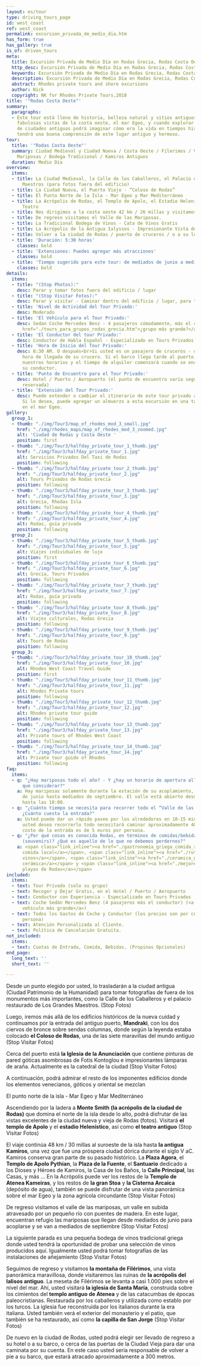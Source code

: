 ```yaml
---
layout: es/tour
type: driving_tours_page
id: west_coast
ref: west_coast
permalink: excursion_privada_de_medio_dia.htm
has_form: true
has_gallery: true
is_of: driven_tours
meta:
  title: Excursión Privada de Medio Día en Rodas Grecia, Rodas Costa Oeste
  http_desc: Excursión Privada de Medio Día en Rodas Grecia, Rodas Costa Oeste
  keywords: Excursión Privada de Medio Día en Rodas Grecia, Rodas Costa Oeste
  description: Excursión Privada de Medio Día en Rodas Grecia, Rodas Costa Oeste
  abstract: Rhodes private tours and shore excursions
  author: Nick
  copyright: NK for Rhodes Private Tours,2018
title: '"Rodas Costa Oeste"'
summary:
  paragraphs:
  - Este tour está lleno de historia, belleza natural y sitios antiguos. Se le presentarán
    fabulosas vistas de la costa oeste, el mar Egeo, y cuando explorar los restos
    de ciudades antiguas podrá imaginar cómo era la vida en tiempos históricos. Usted
    tendrá una buena comprensión de este lugar antiguo y hermoso.
tour:
  title: '"Rodas Costa Oeste"'
  summary: Ciudad Medieval y Ciudad Nueva / Costa Oeste / Filerimos / Valle de las
    Mariposas / Bodega Tradicional / Kamiros Antiguos
  duration: Medio Día
overview:
  items:
  - title: La Ciudad Medieval, la Calle de los Caballeros, el Palacio de Los Grandes
      Maestros (para fotos fuera del edificio)
  - title: La Ciudad Nueva, el Puerto Viejo - “Coloso de Rodas”
  - title: El Punto Norte de la Isla - Mar Egeo y Mar Mediterráneo
  - title: La Acrópolis de Rodas, el Templo de Apolo, el Estadio Helenístico y el
      Teatro
  - title: Nos dirigimos a la costa oeste 42 km / 26 millas y visitamos Antiguos Kamiros
  - title: De regreso visitamos el Valle de las Mariposas.
  - title: La Tradicional Bodega de Vinos - Cata de Vinos Gratis
  - title: La Acrópolis de la Antigua Ialyssos - Impresionante Vista de la Costa Oeste
  - title: Volver a la ciudad de Rodas / puerto de cruceros / o a su lugar
  - title: 'Duración: 5:30 horas'
    classes: bold
  - title: 'Extensiones: Puedes agregar más atracciones'
    classes: bold
  - title: 'Tiempo sugerido para este tour: de mediados de junio a mediados de septiembre'
    classes: bold
details:
  items:
  - title: "(Stop Photos):"
    desc: Parar y tomar fotos fuera del edificio / lugar
  - title: "(Stop Visitar Fotos):"
    desc: Parar y visitar - Caminar dentro del edificio / lugar, para tomar fotos
  - title: 'Nivel de Actividad del Tour Privado:'
    desc: Moderado
  - title: 'El Vehículo para el Tour Privado:'
    desc: Sedan Coche Mercedes Benz - 4 pasajeros cómodamente, más el conductor (<a
      href="./tours_para_grupos_rodas_grecia.htm">¿grupo más grande?</a>)
  - title: 'El Conductor del tour Privado:'
    desc: Conductor de Habla Español - Especializado en Tours Privados.
  - title: 'Hora de Inicio del Tour Privado:'
    desc: 8:30 AM. O después<br>Si usted es un pasajero de cruceros - depende de la
      hora de llegada de su crucero. Si el barco llega tarde al puerto, ajustaremos
      nuestros horarios y el tiempo de alquiler comenzará cuando se encuentre con
      su conductor.
  - title: 'Punto de Encuentro para el Tour Privado:'
    desc: Hotel / Puerto / Aeropuerto (el punto de encuentro varía según la opción
      reservada)
  - title: 'Extensión del Tour Privado:'
    desc: Puede extender o cambiar el itinerario de este tour privado a su gusto.
      Si lo desea, puede agregar un almuerzo a esta excursión en una taberna de peces
      en el mar Egeo.
gallery:
  group_1:
  - thumb: "./img/Tour3/map_of_rhodes_mod_3_small.jpg"
    href: "./img/rhodes_maps/map_of_rhodes_mod_3_zoomed.jpg"
    alt: 'Ciudad de Rodas y Costa Oeste '
    position: first
  - thumb: "./img/Tour3/halfday_private_tour_1_thumb.jpg"
    href: "./img/Tour3/halfday_private_tour_1.jpg"
    alt: Servicios Privados Del Taxi de Rodas
    position: following
  - thumb: "./img/Tour3/halfday_private_tour_2_thumb.jpg"
    href: "./img/Tour3/halfday_private_tour_2.jpg"
    alt: Tours Privados de Rodas Grecia
    position: following
  - thumb: "./img/Tour3/halfday_private_tour_3_thumb.jpg"
    href: "./img/Tour3/halfday_private_tour_3.jpg"
    alt: Grecia, Rhodas Isla
    position: following
  - thumb: "./img/Tour3/halfday_private_tour_4_thumb.jpg"
    href: "./img/Tour3/halfday_private_tour_4.jpg"
    alt: Rodas, guía privada
    position: following
  group_2:
  - thumb: "./img/Tour3/halfday_private_tour_5_thumb.jpg"
    href: "./img/Tour3/halfday_private_tour_5.jpg"
    alt: Viajes individuales de lujo
    position: first
  - thumb: "./img/Tour3/halfday_private_tour_6_thumb.jpg"
    href: "./img/Tour3/halfday_private_tour_6.jpg"
    alt: Grecia, Tours Privados
    position: following
  - thumb: "./img/Tour3/halfday_private_tour_7_thumb.jpg"
    href: "./img/Tour3/halfday_private_tour_7.jpg"
    alt: Rodas, guía privada
    position: following
  - thumb: "./img/Tour3/halfday_private_tour_8_thumb.jpg"
    href: "./img/Tour3/halfday_private_tour_8.jpg"
    alt: Viajes culturales, Rodas Grecia
    position: following
  - thumb: "./img/Tour3/halfday_private_tour_9_thumb.jpg"
    href: "./img/Tour3/halfday_private_tour_9.jpg"
    alt: Tours de Rodas
    position: following
  group_3:
  - thumb: "./img/Tour3/halfday_private_tour_10_thumb.jpg"
    href: "./img/Tour3/halfday_private_tour_10.jpg"
    alt: Rhodes West Coast Travel Guide
    position: first
  - thumb: "./img/Tour3/halfday_private_tour_11_thumb.jpg"
    href: "./img/Tour3/halfday_private_tour_11.jpg"
    alt: Rhodes Private tours
    position: following
  - thumb: "./img/Tour3/halfday_private_tour_12_thumb.jpg"
    href: "./img/Tour3/halfday_private_tour_12.jpg"
    alt: Rhodes private tour guide
    position: following
  - thumb: "./img/Tour3/halfday_private_tour_13_thumb.jpg"
    href: "./img/Tour3/halfday_private_tour_13.jpg"
    alt: Private tours of Rhodes West Coast
    position: following
  - thumb: "./img/Tour3/halfday_private_tour_14_thumb.jpg"
    href: "./img/Tour3/halfday_private_tour_14.jpg"
    alt: Private tour guide of Rhodes
    position: following
faq:
  items:
  - q: "¿Hay mariposas todo el año? - Y ¿hay un horario de apertura allí que tengamos
      que considerar?"
    a: Hay mariposas solamente durante la estación de su acoplamiento, desde mediados
      de junio hasta mediados de septiembre. El valle está abierto desde las 8:00
      hasta las 18:00.
  - q: "¿Cuánto tiempo se necesita para recorrer todo el “Valle de las Mariposas”?
      ¿Cuánto cuesta la entrada?"
    a: Usted puede dar un rápido paseo por los alrededores en 10-15 minutos pero si
      usted desea recorrerlo todo necesitará caminar aproximadamente 40 minutos. El
      costo de la entrada es de 5 euros por persona.
  - q: "¿Por qué cosas es conocida Rodas, en términos de comidas/bebidas y recuerdos
      (souvenirs)? ¿Qué es aquello de lo que no debemos perdernos?"
    a: <span class="link_inline"><a href="./gastronomia_griega_comida_recetas_cocina.htm">La
      comida local</a></span>, <span class="link_inline"><a href="./ruta_vinos_griegos_bodegas_grecia.htm">los
      vinos</a></span>, <span class="link_inline"><a href="./ceramica_griega_alfareria.htm">la
      cerámica</a></span> y <span class="link_inline"><a href="./mejores_playas_grecia_rodas.htm">las
      playas de Rodas</a></span>
included:
  items:
  - text: Tour Privado (solo su grupo)
  - text: Recoger y Dejar Gratis, en el Hotel / Puerto / Aeropuerto
  - text: Conductor con Experiencia - Especializado en Tours Privados
  - text: Coche Sedán Mercedes Benz (4 pasajeros más el conductor) (<a href="./tours_para_grupos_rodas_grecia.htm">o
      vehículo más grande</a>)
  - text: Todos los Gastos de Coche y Conductor (los precios son por coche no por
      persona)
  - text: Atención Personalizada al Cliente.
  - text: Política de Cancelación Gratuita.
not_included:
  items:
  - text: Cuotas de Entrada, Comida, Bebidas, (Propinas Opcionales)
end_page:
  long_text: ''
  short_text: ''

---
```

Desde un punto elegido por usted, lo trasladarán a la ciudad antigua (Ciudad Patrimonio de la Humanidad) para tomar fotografías de fuera de los monumentos más importantes, como la Calle de los Caballeros y el palacio restaurado de Los Grandes Maestros.  (Stop Fotos) 

Luego, iremos más allá de los edificios históricos de la nueva cuidad y continuamos por la entrada del antiguo puerto, **Mandraki**, con los dos ciervos de bronce sobre sendas columnas, donde según la leyenda estaba colocado **el Coloso de Rodas**, una de las siete maravillas del mundo antiguo (Stop Visitar Fotos) 

Cerca del puerto está **la Iglesia de la Anunciación** que contiene pinturas de pared góticas asombrosas de Fotis Kontoglou e impresionantes lámparas de araña. Actualmente es la catedral de la ciudad (Stop Visitar Fotos) 

A continuación, podrá admirar el resto de los imponentes edificios donde los elementos venecianos, góticos y oriental se mezclan

El punto norte de la isla - Mar Egeo y Mar Mediterráneo

Ascendiendo por la ladera a **Monte Smith** **(la acrópolis de la ciudad de Rodas)** que domina el norte de la isla desde lo alto, podrá disfrutar de las vistas excelentes de la ciudad nueva y vieja de Rodas (fotos). Visitará **el templo de Apolo** y el **estadio Helenístico**, así como **el teatro antiguo** (Stop Visitar Fotos) 

El viaje continúa 48 km / 30 millas al suroeste de la isla hasta **la antigua Kamiros**, una vez que fue una próspera ciudad dórica durante el siglo V aC. Kamiros conserva gran parte de su pasado histórico. La **Plaza Agora**, el **Templo de Apolo Pythian**, la **Plaza de la Fuente**, el **Santuario** dedicado a los Dioses y Héroes de Kamiros, la Casa de los Baños, la **Calle Principal**, las Casas, y más ... En la Acrópolis puede ver los restos de la **Templo de Atenea Kameiras**, y los restos de **la gran Stoa** y **la Cisterna Arcaica** (depósito de agua), también se puede disfrutar de una vista panorámica sobre el mar Egeo y la zona agrícola circundante (Stop Visitar Fotos) 

De regreso visitamos el valle de las mariposas, un valle en subida atravesado por un pequeño río con puentes de madera. En este lugar, encuentran refugio las mariposas que llegan desde mediados de junio para acoplarse y se van a mediados de septiembre (Stop Visitar Fotos) 

La siguiente parada es una pequeña bodega de vinos tradicional griega donde usted tendrá la oportunidad de probar una selección de vinos producidos aquí. Igualmente usted podrá tomar fotografías de las instalaciones de añejamiento (Stop Visitar Fotos) 

Seguimos de regreso y visitamos **la montaña de Filérimos**, una vista panorámica maravillosa, donde visitaremos las ruinas de **la acrópolis del Ialisos antiguo**. La meseta de Filérimos se levanta a casi 1.000 pies sobre el nivel del mar. Ahí, usted visitará **la iglesia de Santa María**, construida sobre los cimientos del **templo antiguo de Atenea** y de las catacumbas de épocas paleocristianas. Restaurada por los caballeros y utilizada como establo por los turcos. La iglesia fue reconstruida por los italianos durante la era italiana. Usted también verá el exterior del monasterio y el patio, que también se ha restaurado, así como **la capilla de San Jorge** (Stop Visitar Fotos) 

De nuevo en la ciudad de Rodas, usted podrá elegir ser llevado de regreso a su hotel o a su barco, o cerca de las puertas de la Ciudad Vieja para dar una caminata por su cuenta. En este caso usted sería responsable de volver a pie a su barco, que estará atracado aproximadamente a 300 metros.
